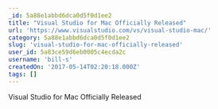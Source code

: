 ```yaml
---
_id: 5a88e1abbd6dca0d5f0d1ee2
title: "Visual Studio for Mac Officially Released"
url: 'https://www.visualstudio.com/vs/visual-studio-mac/'
category: 5a88e1abbd6dca0d5f0d1ee2
slug: 'visual-studio-for-mac-officially-released'
user_id: 5a83ce59d6eb0005c4ecda2c
username: 'bill-s'
createdOn: '2017-05-14T02:20:18.000Z'
tags: []
---
```


Visual Studio for Mac Officially Released
